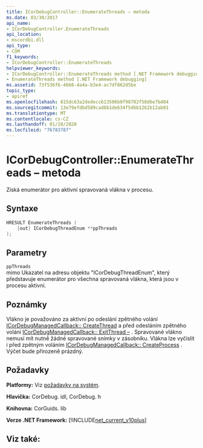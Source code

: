 ```yaml
---
title: ICorDebugController::EnumerateThreads – metoda
ms.date: 03/30/2017
api_name:
- ICorDebugController.EnumerateThreads
api_location:
- mscordbi.dll
api_type:
- COM
f1_keywords:
- ICorDebugController::EnumerateThreads
helpviewer_keywords:
- ICorDebugController::EnumerateThreads method [.NET Framework debugging]
- EnumerateThreads method [.NET Framework debugging]
ms.assetid: 73f536f6-4668-4a4a-b3e4-ac7df862d5be
topic_type:
- apiref
ms.openlocfilehash: 815dc63a2dedecc613506b0f98702f58d6e7bd04
ms.sourcegitcommit: 13e79efdbd589cad6b1de634f5d6b1262b12ab01
ms.translationtype: MT
ms.contentlocale: cs-CZ
ms.lasthandoff: 01/28/2020
ms.locfileid: "76783787"
---
```

# <a name="icordebugcontrollerenumeratethreads-method"></a>ICorDebugController::EnumerateThreads – metoda
Získá enumerátor pro aktivní spravovaná vlákna v procesu.  
  
## <a name="syntax"></a>Syntaxe  
  
```cpp  
HRESULT EnumerateThreads (  
    [out] ICorDebugThreadEnum **ppThreads  
);  
```  
  
## <a name="parameters"></a>Parametry  
 `ppThreads`  
 mimo Ukazatel na adresu objektu "ICorDebugThreadEnum", který představuje enumerátor pro všechna spravovaná vlákna, která jsou v procesu aktivní.  
  
## <a name="remarks"></a>Poznámky  
 Vlákno je považováno za aktivní po odeslání zpětného volání [ICorDebugManagedCallback:: CreateThread](icordebugmanagedcallback-createthread-method.md) a před odesláním zpětného volání [ICorDebugManagedCallback:: ExitThread –](icordebugmanagedcallback-exitthread-method.md) . Spravované vlákno nemusí mít nutně žádné spravované snímky v zásobníku. Vlákna lze vyčíslit i před zpětným voláním [ICorDebugManagedCallback:: CreateProcess](icordebugmanagedcallback-createprocess-method.md) . Výčet bude přirozeně prázdný.  
  
## <a name="requirements"></a>Požadavky  
 **Platformy:** Viz [požadavky na systém](../../../../docs/framework/get-started/system-requirements.md).  
  
 **Hlavička:** CorDebug. idl, CorDebug. h  
  
 **Knihovna:** CorGuids. lib  
  
 **Verze .NET Framework:** [!INCLUDE[net_current_v10plus](../../../../includes/net-current-v10plus-md.md)]  
  
## <a name="see-also"></a>Viz také:
